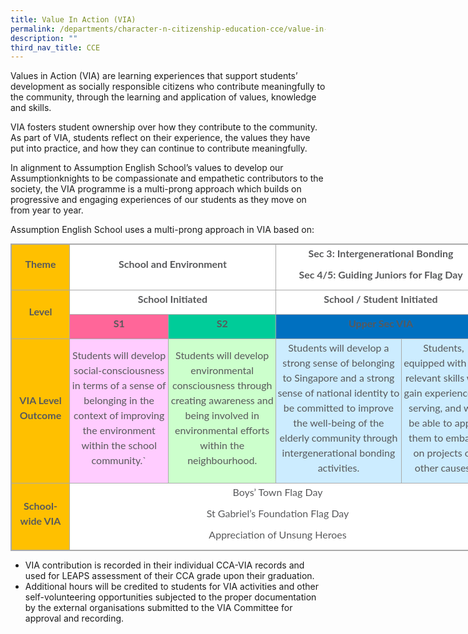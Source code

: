 ```yaml
---
title: Value In Action (VIA)
permalink: /departments/character-n-citizenship-education-cce/value-in-action-via/
description: ""
third_nav_title: CCE
---
```

Values in Action (VIA) are learning experiences that support students’ development as socially responsible citizens who contribute meaningfully to the community, through the learning and application of values, knowledge and skills.

  

VIA fosters student ownership over how they contribute to the community. As part of VIA, students reflect on their experience, the values they have put into practice, and how they can continue to contribute meaningfully.

  

In alignment to Assumption English School’s values to develop our Assumptionknights to be compassionate and empathetic contributors to the society, the VIA programme is a multi-prong approach which builds on progressive and engaging experiences of our students as they move on from year to year.

  

Assumption English School uses a multi-prong approach in VIA based on:

  

<table class="iveo_table ives_tab_simple3" style="margin: 0px; outline: 0px; padding: 0px; border-collapse: collapse; border: 1px solid rgb(170, 170, 170); color: rgb(88, 89, 91); font-family: Lato, sans-serif; font-size: 16px; font-style: normal; font-variant-ligatures: normal; font-variant-caps: normal; font-weight: 400; letter-spacing: normal; orphans: 2; text-align: left; text-transform: none; white-space: normal; widows: 2; word-spacing: 0px; -webkit-text-stroke-width: 0px; background-color: rgb(255, 255, 255); text-decoration-thickness: initial; text-decoration-style: initial; text-decoration-color: initial; width: 1052.25px;"><colgroup style="margin: 0px; outline: 0px; padding: 0px;"><col width="74" style="margin: 0px; outline: 0px; padding: 0px;"><col width="131" style="margin: 0px; outline: 0px; padding: 0px;"><col width="142" style="margin: 0px; outline: 0px; padding: 0px;"><col width="165" style="margin: 0px; outline: 0px; padding: 0px;"><col width="111" style="margin: 0px; outline: 0px; padding: 0px;"></colgroup><tbody style="margin: 0px; outline: 0px; padding: 0px;"><tr style="margin: 0px; outline: 0px; padding: 0px; height: 28pt;"><td style="margin: 0px; outline: 0px; padding: 2px; text-align: center; border: 1px solid rgb(170, 170, 170); width: 88px; background-color: rgb(255, 192, 0);"><p dir="ltr" style="margin: 0px 0px 10px; outline: 0px; padding: 0px; line-height: 24px !important; color: rgb(88, 89, 91); font-family: Lato, sans-serif; font-size: 16px; font-weight: normal;"><b style="margin: 0px; outline: 0px; padding: 0px;">Theme</b></p></td><td colspan="2" style="margin: 0px; outline: 0px; padding: 2px; text-align: center; border: 1px solid rgb(170, 170, 170); width: 325px;"><p dir="ltr" style="margin: 0px 0px 10px; outline: 0px; padding: 0px; line-height: 24px !important; color: rgb(88, 89, 91); font-family: Lato, sans-serif; font-size: 16px; font-weight: normal;"><b style="margin: 0px; outline: 0px; padding: 0px;">School and Environment</b></p></td><td colspan="2" style="margin: 0px; outline: 0px; padding: 2px; text-align: center; border: 1px solid rgb(170, 170, 170); width: 331px;"><p dir="ltr" style="margin: 0px 0px 10px; outline: 0px; padding: 0px; line-height: 24px !important; color: rgb(88, 89, 91); font-family: Lato, sans-serif; font-size: 16px; font-weight: normal;"><b style="margin: 0px; outline: 0px; padding: 0px;">Sec 3: Intergenerational Bonding</b></p><p dir="ltr" style="margin: 0px 0px 10px; outline: 0px; padding: 0px; line-height: 24px !important; color: rgb(88, 89, 91); font-family: Lato, sans-serif; font-size: 16px; font-weight: normal;"><b style="margin: 0px; outline: 0px; padding: 0px;">Sec 4/5: Guiding Juniors for Flag Day</b></p></td></tr><tr style="margin: 0px; outline: 0px; padding: 0px; height: 28pt;"><td rowspan="2" style="margin: 0px; outline: 0px; padding: 2px; text-align: center; border: 1px solid rgb(170, 170, 170); background-color: rgb(255, 192, 0);"><p dir="ltr" style="margin: 0px 0px 10px; outline: 0px; padding: 0px; line-height: 24px !important; color: rgb(88, 89, 91); font-family: Lato, sans-serif; font-size: 16px; font-weight: normal;"><b style="margin: 0px; outline: 0px; padding: 0px;">Level</b></p></td><td colspan="2" style="margin: 0px; outline: 0px; padding: 2px; text-align: center; border: 1px solid rgb(170, 170, 170);"><p dir="ltr" style="margin: 0px 0px 10px; outline: 0px; padding: 0px; line-height: 24px !important; color: rgb(88, 89, 91); font-family: Lato, sans-serif; font-size: 16px; font-weight: normal;"><b style="margin: 0px; outline: 0px; padding: 0px;">School Initiated</b></p></td><td colspan="2" style="margin: 0px; outline: 0px; padding: 2px; text-align: center; border: 1px solid rgb(170, 170, 170);"><p dir="ltr" style="margin: 0px 0px 10px; outline: 0px; padding: 0px; line-height: 24px !important; color: rgb(88, 89, 91); font-family: Lato, sans-serif; font-size: 16px; font-weight: normal;"><b style="margin: 0px; outline: 0px; padding: 0px;">School / Student Initiated</b></p></td></tr><tr style="margin: 0px; outline: 0px; padding: 0px; height: 28pt;"><td style="margin: 0px; outline: 0px; padding: 2px; text-align: center; border: 1px solid rgb(170, 170, 170); background-color: rgb(255, 102, 153);"><p dir="ltr" style="margin: 0px 0px 10px; outline: 0px; padding: 0px; line-height: 24px !important; color: rgb(88, 89, 91); font-family: Lato, sans-serif; font-size: 16px; font-weight: normal;"><b style="margin: 0px; outline: 0px; padding: 0px;">S1</b></p></td><td style="margin: 0px; outline: 0px; padding: 2px; text-align: center; border: 1px solid rgb(170, 170, 170); background-color: rgb(0, 204, 153);"><p dir="ltr" style="margin: 0px 0px 10px; outline: 0px; padding: 0px; line-height: 24px !important; color: rgb(88, 89, 91); font-family: Lato, sans-serif; font-size: 16px; font-weight: normal;"><b style="margin: 0px; outline: 0px; padding: 0px;">S2</b></p></td><td colspan="2" style="margin: 0px; outline: 0px; padding: 2px; text-align: center; border: 1px solid rgb(170, 170, 170); background-color: rgb(0, 112, 192);"><p dir="ltr" style="margin: 0px 0px 10px; outline: 0px; padding: 0px; line-height: 24px !important; color: rgb(88, 89, 91); font-family: Lato, sans-serif; font-size: 16px; font-weight: normal;"><b style="margin: 0px; outline: 0px; padding: 0px;">Upper Sec VIA</b></p></td></tr><tr style="margin: 0px; outline: 0px; padding: 0px; height: 105pt;"><td style="margin: 0px; outline: 0px; padding: 2px; text-align: center; border: 1px solid rgb(170, 170, 170); background-color: rgb(255, 192, 0);"><p dir="ltr" style="margin: 0px 0px 10px; outline: 0px; padding: 0px; line-height: 24px !important; color: rgb(88, 89, 91); font-family: Lato, sans-serif; font-size: 16px; font-weight: normal;"><b style="margin: 0px; outline: 0px; padding: 0px;">VIA Level Outcome</b></p></td><td style="margin: 0px; outline: 0px; padding: 2px; text-align: center; border: 1px solid rgb(170, 170, 170); background-color: rgb(255, 204, 255);"><p dir="ltr" style="margin: 0px 0px 10px; outline: 0px; padding: 0px; line-height: 24px !important; color: rgb(88, 89, 91); font-family: Lato, sans-serif; font-size: 16px; font-weight: normal;">Students will develop social-consciousness in terms of a sense of belonging in the context of improving the environment within the school community.`</p></td><td style="margin: 0px; outline: 0px; padding: 2px; text-align: center; border: 1px solid rgb(170, 170, 170); background-color: rgb(204, 255, 204);"><p dir="ltr" style="margin: 0px 0px 10px; outline: 0px; padding: 0px; line-height: 24px !important; color: rgb(88, 89, 91); font-family: Lato, sans-serif; font-size: 16px; font-weight: normal;">Students will develop environmental consciousness through creating awareness and being involved in environmental efforts within the neighbourhood.</p></td><td style="margin: 0px; outline: 0px; padding: 2px; text-align: center; border: 1px solid rgb(170, 170, 170); background-color: rgb(204, 236, 255);"><p dir="ltr" style="margin: 0px 0px 10px; outline: 0px; padding: 0px; line-height: 24px !important; color: rgb(88, 89, 91); font-family: Lato, sans-serif; font-size: 16px; font-weight: normal;">Students will develop a strong sense of belonging to Singapore and a strong sense of national identity to be committed to improve the well-being of the elderly community through intergenerational bonding activities.</p></td><td style="margin: 0px; outline: 0px; padding: 2px; text-align: center; border: 1px solid rgb(170, 170, 170); background-color: rgb(204, 236, 255);"><p dir="ltr" style="margin: 0px 0px 10px; outline: 0px; padding: 0px; line-height: 24px !important; color: rgb(88, 89, 91); font-family: Lato, sans-serif; font-size: 16px; font-weight: normal;">Students, equipped with the relevant skills will gain experience in serving, and will be able to apply them to embark on projects of other causes.</p></td></tr><tr style="margin: 0px; outline: 0px; padding: 0px; height: 53pt;"><td style="margin: 0px; outline: 0px; padding: 2px; text-align: center; border: 1px solid rgb(170, 170, 170); background-color: rgb(255, 192, 0);"><p dir="ltr" style="margin: 0px 0px 10px; outline: 0px; padding: 0px; line-height: 24px !important; color: rgb(88, 89, 91); font-family: Lato, sans-serif; font-size: 16px; font-weight: normal;"><b style="margin: 0px; outline: 0px; padding: 0px;">School-wide VIA</b></p></td><td colspan="4" style="margin: 0px; outline: 0px; padding: 2px; text-align: center; border: 1px solid rgb(170, 170, 170);"><p dir="ltr" style="margin: 0px 0px 10px; outline: 0px; padding: 0px; line-height: 24px !important; color: rgb(88, 89, 91); font-family: Lato, sans-serif; font-size: 16px; font-weight: normal;">Boys’ Town Flag Day</p><p dir="ltr" style="margin: 0px 0px 10px; outline: 0px; padding: 0px; line-height: 24px !important; color: rgb(88, 89, 91); font-family: Lato, sans-serif; font-size: 16px; font-weight: normal;">St Gabriel’s Foundation Flag Day</p><p dir="ltr" style="margin: 0px 0px 10px; outline: 0px; padding: 0px; line-height: 24px !important; color: rgb(88, 89, 91); font-family: Lato, sans-serif; font-size: 16px; font-weight: normal;">Appreciation of Unsung Heroes</p></td></tr></tbody></table>

  

*   VIA contribution is recorded in their individual CCA-VIA records and used for LEAPS assessment of their CCA grade upon their graduation.
*   Additional hours will be credited to students for VIA activities and other self-volunteering opportunities subjected to the proper documentation by the external organisations submitted to the VIA Committee for approval and recording.

